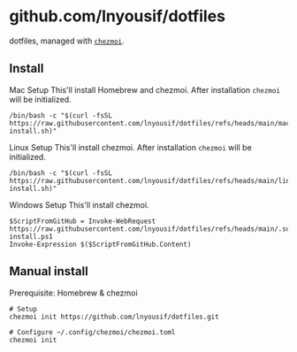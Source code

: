 # github.com/lnyousif/dotfiles

dotfiles, managed with [`chezmoi`](https://github.com/twpayne/chezmoi).

## Install




Mac Setup
This'll install Homebrew and chezmoi. After installation `chezmoi` will be initialized.

```Mac
/bin/bash -c "$(curl -fsSL https://raw.githubusercontent.com/lnyousif/dotfiles/refs/heads/main/mac-install.sh)"
```

Linux Setup 
This'll install chezmoi. After installation `chezmoi` will be initialized.



```Linux
/bin/bash -c "$(curl -fsSL https://raw.githubusercontent.com/lnyousif/dotfiles/refs/heads/main/linux-install.sh)"
```

Windows Setup
This'll install chezmoi. 

```Windows
$ScriptFromGitHub = Invoke-WebRequest https://raw.githubusercontent.com/lnyousif/dotfiles/refs/heads/main/.support/win-install.ps1
Invoke-Expression $($ScriptFromGitHub.Content)
```





## Manual install

Prerequisite: Homebrew & chezmoi

```shell
# Setup
chezmoi init https://github.com/lnyousif/dotfiles.git

# Configure ~/.config/chezmoi/chezmoi.toml
chezmoi init
```
